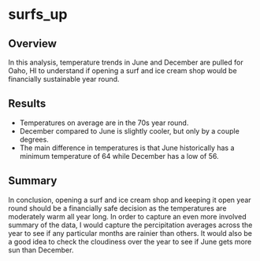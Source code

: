 # surfs_up

## Overview
In this analysis, temperature trends in June and December are pulled for Oaho, HI to understand if opening a surf and ice cream shop would be financially sustainable year round.

## Results
- Temperatures on average are in the 70s year round.
- December compared to June is slightly cooler, but only by a couple degrees.
- The main difference in temperatures is that June historically has a minimum temperature of 64 while December has a low of 56.

## Summary
In conclusion, opening a surf and ice cream shop and keeping it open year round should be a financially safe decision as the temperatures are moderately warm all year long. In order to capture an even more involved summary of the data, I would capture the percipitation averages across the year to see if any particular months are rainier than others. It would also be a good idea to check the cloudiness over the year to see if June gets more sun than December.
